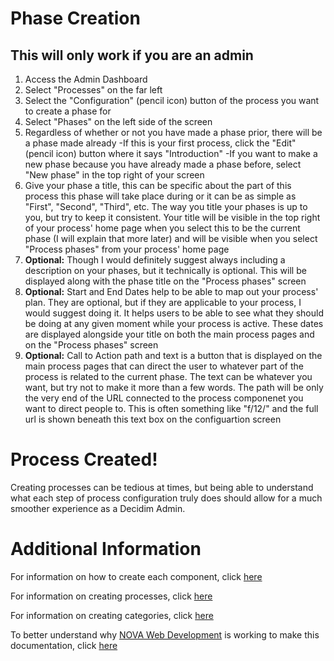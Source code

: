 # Phase Creation

## This will only work if you are an admin

1. Access the Admin Dashboard
1. Select "Processes" on the far left
1. Select the "Configuration" (pencil icon) button of the process you want to create a phase for
1. Select "Phases" on the left side of the screen
1. Regardless of whether or not you have made a phase prior, there will be a phase made already
	-If this is your first process, click the "Edit" (pencil icon) button where it says "Introduction"
	-If you want to make a new phase because you have already made a phase before, select "New phase" in the top right of your screen
1. Give your phase a title, this can be specific about the part of this process this phase will take place during or it can be as simple as "First", "Second", "Third", etc. The way you title your phases is up to you, but try to keep it consistent. Your title will be visible in the top right of your process' home page when you select this to be the current phase (I will explain that more later) and will be visible when you select "Process phases" from your process' home page
1. **Optional:** Though I would definitely suggest always including a description on your phases, but it technically is optional. This will be displayed along with the phase title on the "Process phases" screen
1. **Optional:** Start and End Dates help to be able to map out your process' plan. They are optional, but if they are applicable to your process, I would suggest doing it. It helps users to be able to see what they should be doing at any given moment while your process is active. These dates are displayed alongside your title on both the main process pages and on the "Process phases" screen
1. **Optional:** Call to Action path and text is a button that is displayed on the main process pages that can direct the user to whatever part of the process is related to the current phase. The text can be whatever you want, but try not to make it more than a few words. The path will be only the very end of the URL connected to the process componenet you want to direct people to. This is often something like "f/12/" and the full url is shown beneath this text box on the configuartion screen  

# Process Created!

Creating processes can be tedious at times, but being able to understand what each step of process configuration truly does should allow for a much smoother experience as a Decidim Admin.

# Additional Information

For information on how to create each component, click [here]()  

For information on creating processes, click [here](https://github.com/jelkner/decidim2021summer-sprint/blob/main/decidim_documentation/process_creation.md)  

For information on creating categories, click [here]()  

To better understand why [NOVA Web Development](https://novawebdevelopment.org/) is working to make this documentation, click [here](https://github.com/jelkner/decidim2021summer-sprint/blob/main/decidim_documentation/docs_explanation.md)
